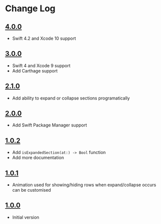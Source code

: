 # Change Log

## [4.0.0](https://github.com/LaurentiuUngur/LUExpandableTableView/releases/tag/4.0.0)

- Swift 4.2 and Xcode 10 support

## [3.0.0](https://github.com/LaurentiuUngur/LUExpandableTableView/releases/tag/3.0.0)

- Swift 4 and Xcode 9 support
- Add Carthage support

## [2.1.0](https://github.com/LaurentiuUngur/LUExpandableTableView/releases/tag/2.1.0)

- Add ability to expand or collapse sections programatically

## [2.0.0](https://github.com/LaurentiuUngur/LUExpandableTableView/releases/tag/2.0.0)

- Add Swift Package Manager support

## [1.0.2](https://github.com/LaurentiuUngur/LUExpandableTableView/releases/tag/1.0.2)

- Add `isExpandedSection(at:) -> Bool` function
- Add more documentation

## [1.0.1](https://github.com/LaurentiuUngur/LUExpandableTableView/releases/tag/1.0.1)

- Animation used for showing/hiding rows when expand/collapse occurs can be customised

## [1.0.0](https://github.com/LaurentiuUngur/LUExpandableTableView/releases/tag/1.0.0)

- Initial version
